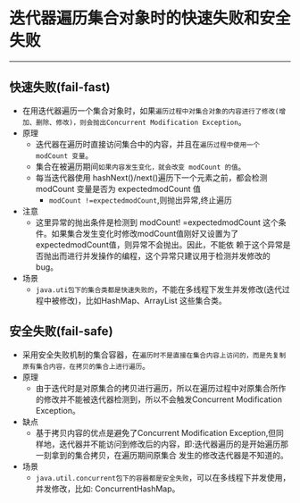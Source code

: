 # 迭代器遍历集合对象时的快速失败和安全失败

----

## 快速失败(fail-fast)

+   在用迭代器遍历一个集合对象时，如果`遍历过程中对集合对象的内容进行了修改(增加、删除、修改)，则会抛出Concurrent Modification Exception`。
+   原理
    *   迭代器在遍历时直接访问集合中的内容，并且在`遍历过程中使用一个 modCount 变量`。
    *   集合在被遍历期间`如果内容发生变化，就会改变 modCount 的值`。
    *   每当迭代器使用 hashNext()/next()遍历下一个元素之前，都会检测 modCount 变量是否为 expectedmodCount 值
        -   `modCount !=expectedmodCount`,则抛出异常,终止遍历
+   注意
    *   这里异常的抛出条件是检测到 modCount! =expectedmodCount 这个条件。如果集合发生变化时修改modCount值刚好又设置为了expectedmodCount值，则异常不会抛出。因此，不能依 赖于这个异常是否抛出而进行并发操作的编程，这个异常只建议用于检测并发修改的bug。
+   场景
    *   `java.uti包下的集合类都是快速失败的`，不能在多线程下发生并发修改(迭代过程中被修改)，比如HashMap、ArrayList 这些集合类。


## 安全失败(fail-safe)

+   采用安全失败机制的集合容器，在`遍历时不是直接在集合内容上访问的，而是先复制原有集合内容，在拷贝的集合上进行遍历`。
+   原理
    *   由于迭代时是对原集合的拷贝进行遍历，所以在遍历过程中对原集合所作的修改并不能被迭代器检测到，所以不会触发Concurrent Modification Exception。
+   缺点
    *   基于拷贝内容的优点是避免了Concurrent Modification Exception,但同样地，迭代器并不能访问到修改后的内容，即:迭代器遍历的是开始遍历那一刻拿到的集合拷贝，在遍历期间原集合 发生的修改迭代器是不知道的。
+   场景
    *   `java.util.concurrent包下的容器都是安全失败`，可以在多线程下并发使用，并发修改，比如: ConcurrentHashMap。




